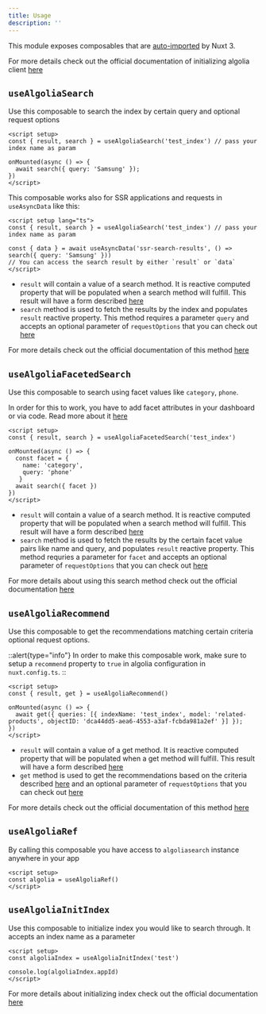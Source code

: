 ```yaml
---
title: Usage
description: ''
---
```


This module exposes composables that are [auto-imported](https://nuxt.com/docs/guide/directory-structure/composables#composables-directory) by Nuxt 3.

For more details check out the official documentation of initializing algolia client [here](https://www.algolia.com/doc/api-client/getting-started/instantiate-client-index/javascript/?client=javascript)

## `useAlgoliaSearch`

Use this composable to search the index by certain query and optional request options

```vue
<script setup>
const { result, search } = useAlgoliaSearch('test_index') // pass your index name as param

onMounted(async () => {
  await search({ query: 'Samsung' });
})
</script>
```

This composable works also for SSR applications and requests in `useAsyncData` like this:

```vue
<script setup lang="ts">
const { result, search } = useAlgoliaSearch('test_index') // pass your index name as param

const { data } = await useAsyncData('ssr-search-results', () => search({ query: 'Samsung' }))
// You can access the search result by either `result` or `data`
</script>
```

* `result` will contain a value of a search method. It is reactive computed property that will be populated when a search method will fulfill. This result will have a form described [here](https://www.algolia.com/doc/api-reference/api-methods/search/#response)
* `search` method is used to fetch the results by the index and populates `result` reactive property. This method requires a parameter `query` and accepts an optional parameter of `requestOptions` that you can check out [here](https://www.algolia.com/doc/api-reference/api-methods/search/#method-param-requestoptions)

For more details check out the official documentation of this method [here](https://www.algolia.com/doc/api-client/methods/search/)

## `useAlgoliaFacetedSearch`

Use this composable to search using facet values like `category`, `phone`.

<alert type="info">

In order for this to work, you have to add facet attributes in your dashboard or via code. Read more about it [here](https://www.algolia.com/doc/guides/managing-results/refine-results/faceting/)

</alert>

```vue
<script setup>
const { result, search } = useAlgoliaFacetedSearch('test_index')

onMounted(async () => {
  const facet = { 
    name: 'category',
    query: 'phone'
   }
  await search({ facet })
})
</script>
```

* `result` will contain a value of a search method. It is reactive computed property that will be populated when a search method will fulfill. This result will have a form described [here](https://www.algolia.com/doc/api-reference/api-methods/search-for-facet-values/#response)
* `search` method is used to fetch the results by the certain facet value pairs like name and query, and populates `result` reactive property. This method requries a parameter for `facet` and accepts an optional parameter of `requestOptions` that you can check out [here](https://www.algolia.com/doc/api-reference/api-methods/search/#method-param-requestoptions)

For more details about using this search method check out the official documentation [here](https://www.algolia.com/doc/api-reference/api-methods/search-for-facet-values/)

## `useAlgoliaRecommend`

Use this composable to get the recommendations matching certain criteria optional request options.

   ::alert{type="info"}
    In order to make this composable work, make sure to setup a `recommend` property to `true` in algolia configuration in `nuxt.config.ts`.
   ::

```vue
<script setup>
const { result, get } = useAlgoliaRecommend()

onMounted(async () => {
  await get({ queries: [{ indexName: 'test_index', model: 'related-products', objectID: 'dca44dd5-aea6-4553-a3af-fcbda981a2ef' }] });
})
</script>
```

* `result` will contain a value of a get method. It is reactive computed property that will be populated when a get method will fulfill. This result will have a form described [here](https://www.algolia.com/doc/api-reference/api-methods/get-recommendations/#response)
* `get` method is used to get the recommendations based on the criteria described [here](https://www.algolia.com/doc/api-reference/api-methods/get-recommendations/#parameters) and an optional parameter of `requestOptions` that you can check out [here](https://www.algolia.com/doc/api-reference/api-methods/search/#method-param-requestoptions)

For more details check out the official documentation of this method [here](https://www.algolia.com/doc/api-reference/api-methods/get-recommendations/)

## `useAlgoliaRef`

By calling this composable you have access to `algoliasearch` instance anywhere in your app

```vue
<script setup>
const algolia = useAlgoliaRef()
</script>
```

## `useAlgoliaInitIndex`

Use this composable to initialize index you would like to search through. It accepts an index name as a parameter

```vue
<script setup>
const algoliaIndex = useAlgoliaInitIndex('test')

console.log(algoliaIndex.appId)
</script>
```

For more details about initializing index check out the official documentation [here](https://www.algolia.com/doc/api-client/getting-started/instantiate-client-index/javascript/?client=javascript#initialize-an-index)
